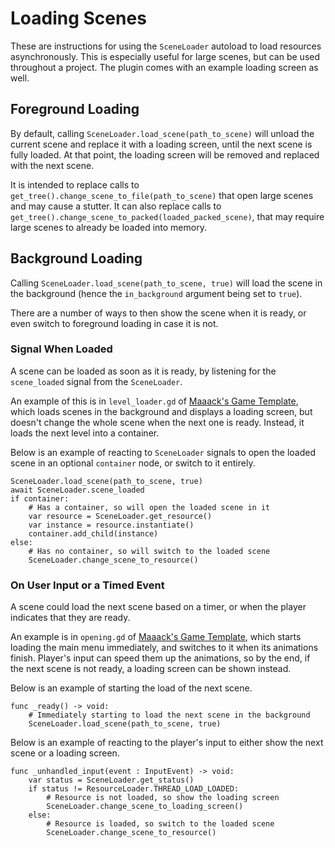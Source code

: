 # Loading Scenes

These are instructions for using the `SceneLoader` autoload to load resources asynchronously. This is especially useful for large scenes, but can be used throughout a project. The plugin comes with an example loading screen as well.

## Foreground Loading

By default, calling `SceneLoader.load_scene(path_to_scene)` will unload the current scene and replace it with a loading screen, until the next scene is fully loaded. At that point, the loading screen will be removed and replaced with the next scene.

It is intended to replace calls to `get_tree().change_scene_to_file(path_to_scene)` that open large scenes and may cause a stutter. It can also replace calls to `get_tree().change_scene_to_packed(loaded_packed_scene)`, that may require large scenes to already be loaded into memory.

## Background Loading

Calling `SceneLoader.load_scene(path_to_scene, true)` will load the scene in the background (hence the `in_background` argument being set to `true`).

There are a number of ways to then show the scene when it is ready, or even switch to foreground loading in case it is not.

### Signal When Loaded

A scene can be loaded as soon as it is ready, by listening for the `scene_loaded` signal from the `SceneLoader`.

An example of this is in `level_loader.gd` of [Maaack's Game Template](https://github.com/Maaack/Godot-Game-Template/blob/main/addons/maaacks_game_template/extras/scripts/level_loader.gd), which loads scenes in the background and displays a loading screen, but doesn't change the whole scene when the next one is ready. Instead, it loads the next level into a container.  


Below is an example of reacting to `SceneLoader` signals to open the loaded scene in an optional `container` node, or switch to it entirely.  

```
SceneLoader.load_scene(path_to_scene, true)
await SceneLoader.scene_loaded
if container:
    # Has a container, so will open the loaded scene in it
    var resource = SceneLoader.get_resource()
    var instance = resource.instantiate()
    container.add_child(instance)
else:
    # Has no container, so will switch to the loaded scene
    SceneLoader.change_scene_to_resource()
```

### On User Input or a Timed Event

A scene could load the next scene based on a timer, or when the player indicates that they are ready.  

An example is in `opening.gd` of [Maaack's Game Template](https://github.com/Maaack/Godot-Game-Template/blob/main/addons/maaacks_game_template/base/nodes/opening/opening.gd), which starts loading the main menu immediately, and switches to it when its animations finish. Player's input can speed them up the animations, so by the end, if the next scene is not ready, a loading screen can be shown instead.  

Below is an example of starting the load of the next scene.  

```
func _ready() -> void:
    # Immediately starting to load the next scene in the background
	SceneLoader.load_scene(path_to_scene, true)
```

Below is an example of reacting to the player's input to either show the next scene or a loading screen.  

```
func _unhandled_input(event : InputEvent) -> void:
    var status = SceneLoader.get_status()
    if status != ResourceLoader.THREAD_LOAD_LOADED:
        # Resource is not loaded, so show the loading screen
        SceneLoader.change_scene_to_loading_screen()
    else:
        # Resource is loaded, so switch to the loaded scene
        SceneLoader.change_scene_to_resource()
```
